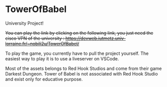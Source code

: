 # TowerOfBabel
University Project!

~~You can play the link by clicking on the following link, you just need the cisco VPN of the university :
https://devweb.iutmetz.univ-lorraine.fr/~nobili2u/TowerOfBabel/~~

To play the game, you currently have to pull the project yourself. The easiest way to play it is to use a liveserver on VSCode. 

Most of the assets belongs to Red Hook Studios and come from their game Darkest Dungeon. Tower of Babel  is not associated with Red Hook Studio and exist only for educative purpose. 
